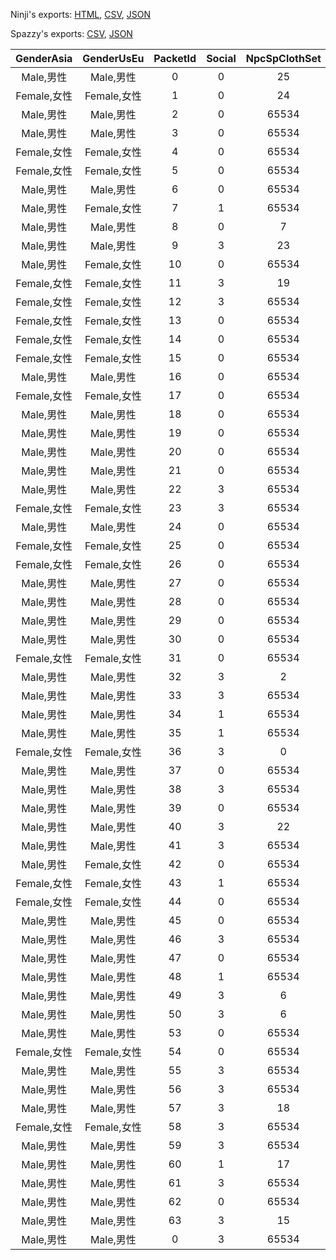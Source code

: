 Ninji's exports: [HTML](https://wuffs.org/acnh/bcsv_150/html/SpNpcParam.html), [CSV](https://wuffs.org/acnh/bcsv_150/csv/SpNpcParam.csv), [JSON](https://wuffs.org/acnh/bcsv_150/json/SpNpcParam.json)

Spazzy's exports: [CSV](https://github.com/McSpazzy/acnh-csv/blob/master/SpNpcParam.csv), [JSON](https://github.com/McSpazzy/acnh-json/blob/master/SpNpcParam.json)

| GenderAsia | GenderUsEu | PacketId | Social | NpcSpClothSet | PosterItemID | Smartphone | Umbrella | UniqueID | BirthMDay | BirthMonth | HavokResName | Label | NameWithTitle | NpcColor | ResName | SpecialELink | SpecialSLink | _21c5bbd6 | _e52f0037 | _42f255d5 | VmPauseType | VmRhythmType |
|:--:|:--:|:--:|:--:|:--:|:--:|:--:|:--:|:--:|:--:|:--:|:--:|:--:|:--:|:--:|:--:|:--:|:--:|:--:|:--:|:--:|:--:|:--:|
| Male,男性 | Male,男性 | 0 | 0 | 25 | 10435 | 65534 | 65534 | 0 | 26 | 1 | '' | 'alp' | 0 | 0 | 'NpcSpAlp' | 1 | 0 | 5 | 1 | 2 | 0 | 0 | 
| Female,女性 | Female,女性 | 1 | 0 | 24 | 10772 | 65534 | 65534 | 1 | 5 | 7 | '' | 'alw' | 0 | 1 | 'NpcSpAlw' | 1 | 0 | 5 | 1 | 2 | 0 | 0 | 
| Male,男性 | Male,男性 | 2 | 0 | 65534 | 10345 | 65534 | 65534 | 2 | 9 | 12 | '' | 'bev' | 0 | 2 | '' | 0 | 0 | 5 | 1 | 2 | 0 | 0 | 
| Male,男性 | Male,男性 | 3 | 0 | 65534 | 10796 | 65534 | 65534 | 3 | 20 | 6 | '' | 'fsl' | 0 | 3 | '' | 0 | 0 | 3 | 1 | 2 | 0 | 1 | 
| Female,女性 | Female,女性 | 4 | 0 | 65534 | 10430 | 65534 | 65534 | 4 | 8 | 1 | '' | 'boa' | 0 | 4 | '' | 0 | 0 | 4 | 1 | 3 | 0 | 1 | 
| Female,女性 | Female,女性 | 5 | 0 | 65534 | 10517 | 65534 | 65534 | 5 | 28 | 10 | '' | 'bpt' | 0 | 5 | '' | 0 | 0 | 5 | 21 | 5 | 1 | 0 | 
| Male,男性 | Male,男性 | 6 | 0 | 65534 | 10344 | 65534 | 65534 | 6 | 25 | 7 | '' | 'chm' | 1 | 6 | '' | 0 | 0 | 2 | 1 | 2 | 1 | 2 | 
| Male,男性 | Female,女性 | 7 | 1 | 65534 | 10481 | 65534 | 65534 | 7 | 10 | 11 | '' | 'cml' | 0 | 7 | 'NpcSpCml' | 1 | 0 | 5 | 1 | 5 | 1 | 0 | 
| Male,男性 | Male,男性 | 8 | 0 | 7 | 10331 | 65534 | 65534 | 8 | 23 | 8 | '' | 'tkkA' | 0 | 8 | 'NpcSpTkk' | 1 | 1 | 5 | 4 | 5 | 0 | 0 | 
| Male,男性 | Male,男性 | 9 | 3 | 23 | 10471 | 65534 | 7182 | 9 | 18 | 10 | '' | 'fox' | 0 | 9 | 'NpcSpFox' | 1 | 1 | 5 | 1 | 4 | 0 | 0 | 
| Male,男性 | Female,女性 | 10 | 0 | 65534 | 10518 | 65534 | 65534 | 10 | 14 | 11 | '' | 'grf' | 0 | 10 | '' | 0 | 0 | 4 | 1 | 2 | 0 | 0 | 
| Female,女性 | Female,女性 | 11 | 3 | 19 | 10333 | 65534 | 9946 | 11 | 31 | 10 | '' | 'hgc' | 0 | 11 | 'NpcSpHgc' | 1 | 1 | 5 | 1 | 5 | 1 | 0 | 
| Female,女性 | Female,女性 | 12 | 3 | 65534 | 10432 | 65534 | 9952 | 12 | 22 | 5 | '' | 'hgh' | 0 | 12 | 'NpcSpHgh' | 1 | 1 | 3 | 5 | 1 | 1 | 1 | 
| Female,女性 | Female,女性 | 13 | 0 | 65534 | 10777 | 65534 | 9953 | 13 | 22 | 11 | '' | 'hgs' | 0 | 13 | 'NpcSpHgs' | 1 | 1 | 5 | 3 | 1 | 1 | 0 | 
| Female,女性 | Female,女性 | 14 | 0 | 65534 | 10436 | 65534 | 65534 | 14 | 15 | 4 | '' | 'kpg' | 0 | 14 | '' | 0 | 0 | 4 | 1 | 4 | 0 | 0 | 
| Female,女性 | Female,女性 | 15 | 0 | 65534 | 10519 | 65534 | 65534 | 15 | 26 | 9 | '' | 'kpm' | 0 | 15 | '' | 0 | 0 | 4 | 1 | 4 | 0 | 0 | 
| Male,男性 | Male,男性 | 16 | 0 | 65534 | 10354 | 65534 | 65534 | 16 | 12 | 7 | '' | 'kpp' | 0 | 16 | '' | 0 | 0 | 5 | 1 | 3 | 1 | 0 | 
| Female,女性 | Female,女性 | 17 | 0 | 65534 | 10340 | 65534 | 65534 | 17 | 16 | 8 | '' | 'kps' | 0 | 17 | '' | 0 | 0 | 4 | 1 | 4 | 0 | 0 | 
| Male,男性 | Male,男性 | 18 | 0 | 65534 | 10339 | 65534 | 65534 | 19 | 17 | 4 | '' | 'mnk' | 1 | 18 | '' | 0 | 0 | 5 | 1 | 5 | 1 | 0 | 
| Male,男性 | Male,男性 | 19 | 0 | 65534 | 10342 | 65534 | 65534 | 20 | 1 | 5 | '' | 'mob' | 1 | 19 | '' | 0 | 0 | 4 | 1 | 2 | 0 | 0 | 
| Male,男性 | Male,男性 | 20 | 0 | 65534 | 10313 | 65534 | 65534 | 21 | 6 | 4 | '' | 'mol' | 1 | 20 | '' | 0 | 0 | 4 | 1 | 2 | 0 | 0 | 
| Male,男性 | Male,男性 | 21 | 0 | 65534 | 10794 | 65534 | 65534 | 22 | 6 | 6 | '' | 'ott' | 1 | 21 | '' | 0 | 0 | 5 | 1 | 5 | 1 | 0 | 
| Male,男性 | Male,男性 | 22 | 3 | 65534 | 10324 | 7289 | 6923 | 23 | 24 | 9 | '' | 'owl' | 0 | 22 | 'NpcSpOwl' | 1 | 0 | 5 | 1 | 5 | 0 | 0 | 
| Female,女性 | Female,女性 | 23 | 3 | 65534 | 10334 | 65534 | 65534 | 24 | 7 | 9 | '' | 'ows' | 0 | 23 | 'NpcSpOws' | 1 | 0 | 5 | 1 | 5 | 0 | 0 | 
| Male,男性 | Male,男性 | 24 | 0 | 65534 | 10520 | 65534 | 65534 | 25 | 3 | 3 | '' | 'pck' | 0 | 24 | '' | 0 | 0 | 2 | 1 | 2 | 0 | 1 | 
| Female,女性 | Female,女性 | 25 | 0 | 65534 | 10429 | 65534 | 65534 | 26 | 19 | 3 | '' | 'plk' | 0 | 25 | '' | 0 | 0 | 5 | 1 | 3 | 0 | 0 | 
| Female,女性 | Female,女性 | 26 | 0 | 65534 | 10431 | 65534 | 65534 | 27 | 21 | 11 | '' | 'plm' | 0 | 26 | '' | 0 | 0 | 3 | 1 | 2 | 0 | 1 | 
| Male,男性 | Male,男性 | 27 | 0 | 65534 | 10516 | 65534 | 65534 | 28 | 15 | 10 | '' | 'pge' | 0 | 27 | '' | 0 | 0 | 5 | 1 | 4 | 1 | 0 | 
| Male,男性 | Male,男性 | 28 | 0 | 65534 | 10335 | 65534 | 65534 | 30 | 28 | 6 | '' | 'dga' | 1 | 28 | '' | 1 | 0 | 3 | 1 | 3 | 0 | 2 | 
| Male,男性 | Male,男性 | 29 | 0 | 65534 | 10780 | 65534 | 65534 | 31 | 8 | 3 | '' | 'plo' | 0 | 29 | '' | 0 | 0 | 5 | 1 | 3 | 0 | 0 | 
| Male,男性 | Male,男性 | 30 | 0 | 65534 | 10336 | 65534 | 65534 | 32 | 23 | 4 | '' | 'dgb' | 1 | 30 | '' | 0 | 0 | 4 | 1 | 4 | 0 | 0 | 
| Female,女性 | Female,女性 | 31 | 0 | 65534 | 10787 | 65534 | 65534 | 33 | 31 | 1 | '' | 'poo' | 0 | 31 | '' | 0 | 0 | 3 | 1 | 3 | 1 | 1 | 
| Male,男性 | Male,男性 | 32 | 3 | 2 | 10384 | 6836 | 9561 | 34 | 30 | 5 | '' | 'rco' | 0 | 32 | 'NpcSpRco' | 1 | 1 | 5 | 5 | 5 | 0 | 0 | 
| Male,男性 | Male,男性 | 33 | 3 | 65534 | 10521 | 7290 | 65534 | 35 | 25 | 5 | '' | 'gul' | 0 | 33 | 'NpcSpGul' | 1 | 0 | 3 | 1 | 3 | 0 | 1 | 
| Male,男性 | Male,男性 | 34 | 1 | 65534 | 10785 | 65534 | 65534 | 36 | 19 | 7 | '' | 'seo' | 0 | 34 | 'NpcSpSeo' | 1 | 1 | 6 | 1 | 4 | 1 | 0 | 
| Male,男性 | Male,男性 | 35 | 1 | 65534 | 10332 | 65534 | 65534 | 37 | 30 | 11 | '' | 'skk' | 0 | 35 | 'NpcSpSkk' | 1 | 1 | 5 | 1 | 5 | 1 | 0 | 
| Female,女性 | Female,女性 | 36 | 3 | 0 | 10312 | 7320 | 9951 | 38 | 20 | 12 | '' | 'sza' | 0 | 36 | 'NpcSpSza' | 1 | 1 | 5 | 11 | 5 | 1 | 0 | 
| Male,男性 | Male,男性 | 37 | 0 | 65534 | 10792 | 65534 | 65534 | 39 | 31 | 12 | '' | 'ttlA' | 0 | 37 | '' | 1 | 0 | 5 | 1 | 4 | 1 | 0 | 
| Male,男性 | Male,男性 | 38 | 3 | 65534 | 10781 | 65534 | 65534 | 40 | 10 | 10 | '' | 'tuk' | 0 | 38 | '' | 0 | 0 | 5 | 1 | 3 | 0 | 0 | 
| Male,男性 | Male,男性 | 39 | 0 | 65534 | 10341 | 65534 | 65534 | 41 | 2 | 1 | '' | 'upa' | 0 | 39 | '' | 0 | 0 | 5 | 1 | 3 | 1 | 0 | 
| Male,男性 | Male,男性 | 40 | 3 | 22 | 10428 | 65534 | 65534 | 42 | 1 | 2 | '' | 'xct' | 0 | 40 | 'NpcSpXct' | 0 | 0 | 5 | 1 | 4 | 0 | 0 | 
| Male,男性 | Male,男性 | 41 | 3 | 65534 | 10433 | 65534 | 65534 | 43 | 8 | 8 | '' | 'slo' | 0 | 41 | 'NpcSpSlo' | 1 | 1 | 4 | 1 | 4 | 0 | 0 | 
| Male,男性 | Female,女性 | 42 | 0 | 65534 | 10343 | 65534 | 65534 | 44 | 8 | 2 | '' | 'mka' | 0 | 42 | '' | 0 | 0 | 6 | 1 | 5 | 0 | 0 | 
| Female,女性 | Female,女性 | 43 | 1 | 65534 | 10491 | 65534 | 6915 | 45 | 29 | 2 | '' | 'tap' | 0 | 43 | 'NpcSpTap' | 1 | 1 | 5 | 10 | 5 | 0 | 0 | 
| Female,女性 | Female,女性 | 44 | 0 | 65534 | 10337 | 65534 | 65534 | 46 | 22 | 10 | '' | 'lom' | 1 | 44 | '' | 0 | 0 | 4 | 1 | 3 | 0 | 0 | 
| Male,男性 | Male,男性 | 45 | 0 | 65534 | 10522 | 65534 | 65534 | 47 | 11 | 3 | '' | 'pyn' | 0 | 45 | 'NpcSpPyn' | 1 | 1 | 3 | 1 | 2 | 0 | 0 | 
| Male,男性 | Male,男性 | 46 | 3 | 65534 | 10439 | 65534 | 65534 | 48 | 24 | 12 | '' | 'rei' | 0 | 46 | '' | 0 | 0 | 5 | 3 | 5 | 1 | 0 | 
| Male,男性 | Male,男性 | 47 | 0 | 65534 | 10438 | 65534 | 65534 | 49 | 20 | 12 | '' | 'szo' | 0 | 47 | '' | 0 | 0 | 4 | 1 | 4 | 1 | 0 | 
| Male,男性 | Male,男性 | 48 | 1 | 65534 | 10434 | 65534 | 65534 | 50 | 25 | 2 | '' | 'wrl' | 0 | 48 | '' | 1 | 1 | 6 | 1 | 4 | 0 | 0 | 
| Male,男性 | Male,男性 | 49 | 3 | 6 | 10338 | 7319 | 6840 | 51 | 7 | 6 | '' | 'rct' | 0 | 49 | 'NpcSpRcm' | 1 | 0 | 5 | 5 | 5 | 0 | 0 | 
| Male,男性 | Male,男性 | 50 | 3 | 6 | 10437 | 7319 | 6840 | 52 | 7 | 6 | '' | 'rcm' | 0 | 49 | 'NpcSpRcm' | 1 | 0 | 5 | 5 | 5 | 0 | 0 | 
| Male,男性 | Male,男性 | 53 | 0 | 65534 | -1 | 65534 | 65534 | 55 | 26 | 2 | '' | 'gstA' | 0 | 52 | 'NpcSpGstA' | 1 | 1 | 6 | 53 | 2 | 0 | 0 | 
| Female,女性 | Female,女性 | 54 | 0 | 65534 | 10773 | 65534 | 65534 | 56 | 12 | 9 | '' | 'otg' | 0 | 53 | '' | 1 | 0 | 5 | 1 | 5 | 0 | 0 | 
| Male,男性 | Male,男性 | 55 | 3 | 65534 | 10346 | 65534 | 65534 | 57 | 31 | 10 | '' | 'pkn' | 0 | 54 | 'NpcSpPkn' | 1 | 1 | 5 | 1 | 4 | 0 | 0 | 
| Male,男性 | Male,男性 | 56 | 3 | 65534 | -1 | 65534 | 65534 | 58 | 2 | 8 | '' | 'spn' | 0 | 55 | 'NpcSpSpn' | 1 | 0 | 5 | 1 | 2 | 1 | 0 | 
| Male,男性 | Male,男性 | 57 | 3 | 18 | -1 | 9559 | 65534 | 59 | 7 | 3 | '' | 'bey' | 0 | 56 | 'NpcSpBey' | 1 | 1 | 3 | 1 | 2 | 0 | 1 | 
| Female,女性 | Female,女性 | 58 | 3 | 65534 | -1 | 65534 | 65534 | 61 | 30 | 3 | '' | 'boc' | 0 | 57 | 'NpcSpBoc' | 1 | 1 | 4 | 1 | 2 | 0 | 1 | 
| Male,男性 | Male,男性 | 59 | 3 | 65534 | -1 | 65534 | 65534 | 62 | 2 | 10 | '' | 'dod' | 0 | 58 | 'NpcSpDod' | 1 | 1 | 5 | 1 | 2 | 0 | 0 | 
| Male,男性 | Male,男性 | 60 | 1 | 17 | -1 | 65534 | 65534 | 63 | 10 | 5 | '' | 'chy' | 0 | 59 | 'NpcSpChy' | 1 | 1 | 4 | 1 | 4 | 0 | 0 | 
| Male,男性 | Male,男性 | 61 | 3 | 65534 | -1 | 65534 | 65534 | 64 | 26 | 2 | '' | 'gstB' | 0 | 60 | 'NpcSpGstB' | 1 | 1 | 6 | 53 | 2 | 0 | 0 | 
| Male,男性 | Male,男性 | 62 | 0 | 65534 | 10776 | 65534 | 65534 | 65 | 23 | 8 | '' | 'tkkB' | 0 | 61 | 'NpcSpTkk' | 1 | 0 | 5 | 4 | 5 | 0 | 0 | 
| Male,男性 | Male,男性 | 63 | 3 | 15 | -1 | 65534 | 9560 | 66 | 4 | 7 | '' | 'doc' | 0 | 62 | 'NpcSpDod' | 1 | 1 | 5 | 1 | 2 | 0 | 0 | 
| Male,男性 | Male,男性 | 0 | 3 | 65534 | -1 | 7290 | 65534 | 69 | 25 | 5 | '' | 'gulB' | 0 | 114 | 'NpcSpGulB' | 1 | 1 | 5 | 1 | 4 | 0 | 0 | 
